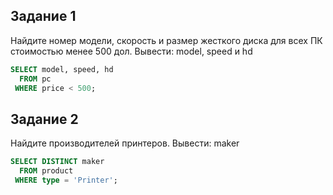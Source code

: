 ## Задание 1

Найдите номер модели, скорость и размер жесткого диска для всех ПК стоимостью менее 500 дол. Вывести: model, speed и hd

```sql
SELECT model, speed, hd 
  FROM pc 
 WHERE price < 500;
```

## Задание 2

Найдите производителей принтеров. Вывести: maker

```sql
SELECT DISTINCT maker
  FROM product
 WHERE type = 'Printer';
```
